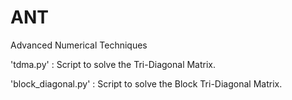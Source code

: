 # ANT
Advanced Numerical Techniques

'tdma.py' : Script to solve the Tri-Diagonal Matrix.

'block_diagonal.py' : Script to solve the Block Tri-Diagonal Matrix.
